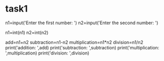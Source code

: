 # task1

n1=input('Enter the first number: ')
n2=input('Enter the second number: ')

n1=int(n1)
n2=int(n2)

add=n1+n2
subtraction=n1-n2
multiplication=n1*n2
division=n1/n2
print('addition: ',add)
print('subtraction: ',subtraction)
print('multiplication: ',multiplication)
print('division: ',division)

